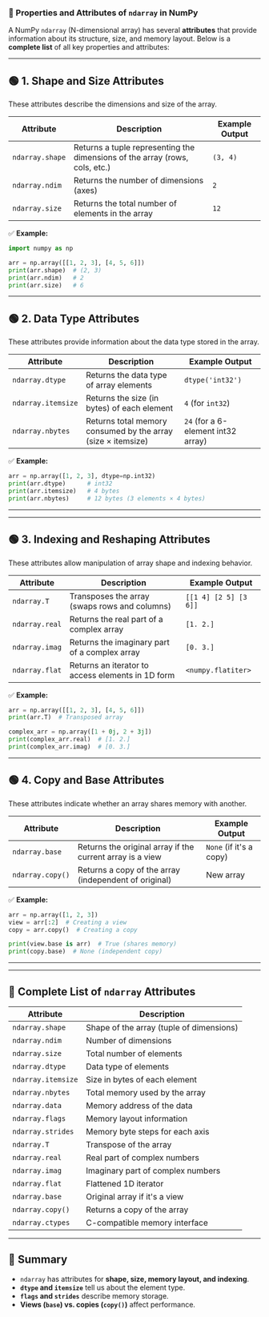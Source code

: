 ### **📌 Properties and Attributes of `ndarray` in NumPy**  

A NumPy `ndarray` (N-dimensional array) has several **attributes** that provide information about its structure, size, and memory layout. Below is a **complete list** of all key properties and attributes:

---

## **🟢 1. Shape and Size Attributes**  
These attributes describe the dimensions and size of the array.  

| **Attribute** | **Description** | **Example Output** |
|--------------|----------------|---------------------|
| `ndarray.shape` | Returns a tuple representing the dimensions of the array (rows, cols, etc.) | `(3, 4)` |
| `ndarray.ndim` | Returns the number of dimensions (axes) | `2` |
| `ndarray.size` | Returns the total number of elements in the array | `12` |

✅ **Example:**  
```python
import numpy as np

arr = np.array([[1, 2, 3], [4, 5, 6]])
print(arr.shape)  # (2, 3)
print(arr.ndim)   # 2
print(arr.size)   # 6
```

---

## **🟢 2. Data Type Attributes**  
These attributes provide information about the data type stored in the array.

| **Attribute** | **Description** | **Example Output** |
|--------------|----------------|---------------------|
| `ndarray.dtype` | Returns the data type of array elements | `dtype('int32')` |
| `ndarray.itemsize` | Returns the size (in bytes) of each element | `4` (for `int32`) |
| `ndarray.nbytes` | Returns total memory consumed by the array (size × itemsize) | `24` (for a 6-element int32 array) |

✅ **Example:**  
```python
arr = np.array([1, 2, 3], dtype=np.int32)
print(arr.dtype)      # int32
print(arr.itemsize)   # 4 bytes
print(arr.nbytes)     # 12 bytes (3 elements × 4 bytes)
```

---


---

## **🟢 3. Indexing and Reshaping Attributes**  
These attributes allow manipulation of array shape and indexing behavior.

| **Attribute** | **Description** | **Example Output** |
|--------------|----------------|---------------------|
| `ndarray.T` | Transposes the array (swaps rows and columns) | `[[1 4] [2 5] [3 6]]` |
| `ndarray.real` | Returns the real part of a complex array | `[1. 2.]` |
| `ndarray.imag` | Returns the imaginary part of a complex array | `[0. 3.]` |
| `ndarray.flat` | Returns an iterator to access elements in 1D form | `<numpy.flatiter>` |

✅ **Example:**  
```python
arr = np.array([[1, 2, 3], [4, 5, 6]])
print(arr.T)  # Transposed array

complex_arr = np.array([1 + 0j, 2 + 3j])
print(complex_arr.real)  # [1. 2.]
print(complex_arr.imag)  # [0. 3.]
```

---

## **🟢 4. Copy and Base Attributes**  
These attributes indicate whether an array shares memory with another.

| **Attribute** | **Description** | **Example Output** |
|--------------|----------------|---------------------|
| `ndarray.base` | Returns the original array if the current array is a view | `None` (if it's a copy) |
| `ndarray.copy()` | Returns a copy of the array (independent of original) | New array |

✅ **Example:**  
```python
arr = np.array([1, 2, 3])
view = arr[:2]  # Creating a view
copy = arr.copy()  # Creating a copy

print(view.base is arr)  # True (shares memory)
print(copy.base)  # None (independent copy)
```

---



---

## **📌 Complete List of `ndarray` Attributes**
| **Attribute** | **Description** |
|--------------|----------------|
| `ndarray.shape` | Shape of the array (tuple of dimensions) |
| `ndarray.ndim` | Number of dimensions |
| `ndarray.size` | Total number of elements |
| `ndarray.dtype` | Data type of elements |
| `ndarray.itemsize` | Size in bytes of each element |
| `ndarray.nbytes` | Total memory used by the array |
| `ndarray.data` | Memory address of the data |
| `ndarray.flags` | Memory layout information |
| `ndarray.strides` | Memory byte steps for each axis |
| `ndarray.T` | Transpose of the array |
| `ndarray.real` | Real part of complex numbers |
| `ndarray.imag` | Imaginary part of complex numbers |
| `ndarray.flat` | Flattened 1D iterator |
| `ndarray.base` | Original array if it's a view |
| `ndarray.copy()` | Returns a copy of the array |
| `ndarray.ctypes` | C-compatible memory interface |

---

## **🎯 Summary**
- `ndarray` has attributes for **shape, size, memory layout, and indexing**.
- **`dtype` and `itemsize`** tell us about the element type.
- **`flags` and `strides`** describe memory storage.
- **Views (`base`) vs. copies (`copy()`)** affect performance.

